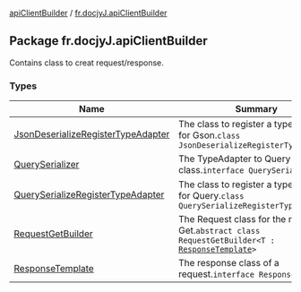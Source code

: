 [apiClientBuilder](../index.md) / [fr.docjyJ.apiClientBuilder](./index.md)

## Package fr.docjyJ.apiClientBuilder

Contains class to creat request/response.

### Types

| Name | Summary |
|---|---|
| [JsonDeserializeRegisterTypeAdapter](-json-deserialize-register-type-adapter/index.md) | The class to register a type adapter for Gson.`class JsonDeserializeRegisterTypeAdapter` |
| [QuerySerializer](-query-serializer/index.md) | The TypeAdapter to Query class.`interface QuerySerializer<T>` |
| [QuerySerializeRegisterTypeAdapter](-query-serialize-register-type-adapter/index.md) | The class to register a type adapter for Query.`class QuerySerializeRegisterTypeAdapter` |
| [RequestGetBuilder](-request-get-builder/index.md) | The Request class for the method Get.`abstract class RequestGetBuilder<T : `[`ResponseTemplate`](-response-template.md)`>` |
| [ResponseTemplate](-response-template.md) | The response class of a request.`interface ResponseTemplate` |
